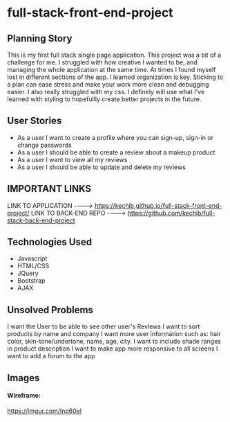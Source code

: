 # full-stack-front-end-project

## Planning Story
This is my first full stack single page application. This project was a bit of a challenge for me. I struggled with how creative I wanted to be, and managing the whole application at the same time. At times I found myself lost in different sections of the app. I learned organization is key. Sticking to a plan can ease stress and make your work more clean and debugging easier. I also really struggled with my css. I definely will use what I've learned with styling to hopefullly create better projects in the future.


## User Stories
- As a user I want to create a  profile where you can sign-up, sign-in or change passwords
- As a user I should be able to create a review about a makeup product
- As a user I want to view all my reviews
- As a user I should be able to update and delete my reviews


## IMPORTANT LINKS
LINK TO APPLICATION ----> https://kechib.github.io/full-stack-front-end-project/
LINK TO BACK-END REPO ----> https://github.com/kechib/full-stack-back-end-project

## Technologies Used
- Javascript
- HTML/CSS
- JQuery
- Bootstrap
- AJAX



## Unsolved Problems
I want the User to be able to see other user's Reviews
I want to sort products by name and company
I want more user information such as: hair color, skin-tone/undertone, name, age, city.
I want to include shade ranges in product description
I want to make app more responsive to all screens
I want to add a forum to the app




## Images


#### Wireframe:
https://imgur.com/Inq60el
